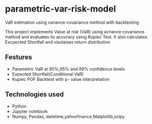# parametric-var-risk-model
VaR estimation using variance covariance method with backtesting

This project implements Value at risk (VaR) using avriance covariance method and evaluates its accuracy using Kupiec Test. It also calculates Excpected Shortfall and visulaises return distribution

## Festures
- Parametric VaR at 90%,95% and 99% confidence levels
- Expected Shortfall(Conditional VaR)
- Kupiec POF Backtest with p- value interpretation

## Technologies used
- Python
- Jupyter notebook
- Numpy, Pandas, datetime,yahoofinance,Matplotlib,scipy
